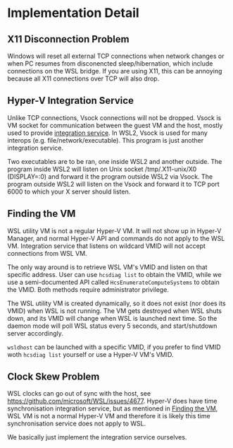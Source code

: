 Implementation Detail
=====================

## X11 Disconnection Problem

Windows will reset all external TCP connections when network changes or when PC resumes from disconencted sleep/hibernation, which include connections on the WSL bridge. If you are using X11, this can be annoying because all X11 connections over TCP will also drop.

## Hyper-V Integration Service

Unlike TCP connections, Vsock connections will not be dropped. Vsock is VM socket for communication between the guest VM and the host, mostly used to provide [integration service](https://docs.microsoft.com/en-us/virtualization/hyper-v-on-windows/user-guide/make-integration-service). In WSL2, Vsock is used for many interops (e.g. file/network/executable). This program is just another integration service.

Two executables are to be ran, one inside WSL2 and another outside. The program inside WSL2 will listen on Unix socket /tmp/.X11-unix/X0 (DISPLAY=:0) and forward it the program outside WSL2 via Vsock. The program outside WSL2 will listen on the Vsock and forward it to TCP port 6000 to which your X server should listen.

## Finding the VM

WSL utility VM is not a regular Hyper-V VM. It will not show up in Hyper-V Manager, and normal Hyper-V API and commands do not apply to the WSL VM. Integration service that listens on wildcard VMID will not accept connections from WSL VM.

The only way around is to retrieve WSL VM's VMID and listen on that specific address. User can use `hcsdiag list` to obtain the VMID, while we use a semi-documented API called `HcsEnumerateComputeSystems` to obtain the VMID. Both methods require administrator privilege.

The WSL utility VM is created dynamically, so it does not exist (nor does its VMID) when WSL is not running. The VM gets destroyed when WSL shuts down, and its VMID will change when WSL is launched next time. So the daemon mode will poll WSL status every 5 seconds, and start/shutdown server accordingly.

`wsldhost` can be launched with a specific VMID, if you prefer to find VMID woth `hcsdiag list` yourself or use a Hyper-V VM's VMID.

## Clock Skew Problem

WSL clocks can go out of sync with the host, see https://github.com/microsoft/WSL/issues/4677. Hyper-V does have time synchronisation integration service, but as mentioned in [Finding the VM](#finding-the-vm), WSL VM is not a normal Hyper-V VM and therefore it is likely this time synchronisation service does not apply to WSL.

We basically just implement the integration service ourselves.
